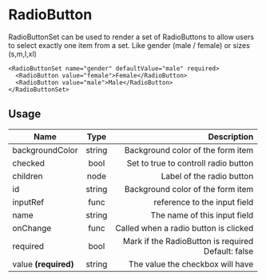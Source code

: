 <!--
This is an auto-generated markdown.
You can change it in "src/molecules/RadioButton.jsx" and run build:docs to update this file.
-->

# RadioButton

RadioButtonSet can be used to render a set of RadioButtons to allow users to select exactly one item from a set.
Like gender (male / female) or sizes (s,m,l,xl)

```example
<RadioButtonSet name="gender" defaultValue="male" required>
  <RadioButton value="female">Female</RadioButton>
  <RadioButton value="male">Male</RadioButton>
</RadioButtonSet>
```

## Usage

| Name                 |  Type  |                                           Description |
| -------------------- | :----: | ----------------------------------------------------: |
| backgroundColor      | string |                     Background color of the form item |
| checked              |  bool  |                  Set to true to controll radio button |
| children             |  node  |                             Label of the radio button |
| id                   | string |                     Background color of the form item |
| inputRef             |  func  |                          reference to the input field |
| name                 | string |                          The name of this input field |
| onChange             |  func  |                 Called when a radio button is clicked |
| required             |  bool  | Mark if the RadioButton is required<br>Default: false |
| value **(required)** | string |                      The value the checkbox will have |
